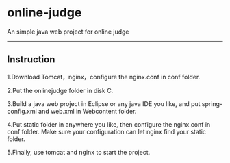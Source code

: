 # online-judge
An simple java web project for online judge
***
## Instruction

1.Download Tomcat，nginx，configure the nginx.conf in conf folder.

2.Put the onlinejudge folder in disk C.

3.Build a java web project in Eclipse or any java IDE you like, and put spring-config.xml and web.xml in Webcontent folder.

4.Put static folder in anywhere you like, then configure the nginx.conf in conf folder. Make sure your configuration can let nginx find your static folder.

5.Finally, use tomcat and nginx to start the project.
